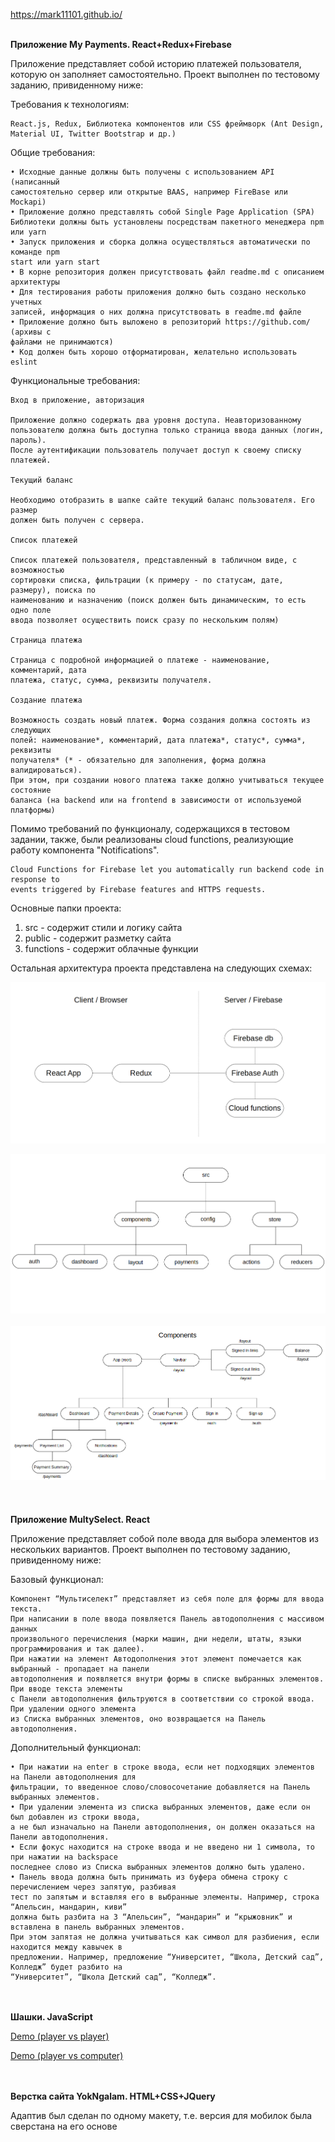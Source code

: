 https://mark11101.github.io/<br/><br/>

**Приложение My Payments. React+Redux+Firebase**

Приложение представляет собой историю платежей пользователя, которую он заполняет самостоятельно.
Проект выполнен по тестовому заданию, привиденному ниже:

Требования к технологиям:

    React.js, Redux, Библиотека компонентов или CSS фреймворк (Ant Design, 
    Material UI, Twitter Bootstrap и др.)

Общие требования:

    • Исходные данные должны быть получены с использованием API (написанный
    самостоятельно сервер или открытые BAAS, например FireBase или Mockapi)    
    • Приложение должно представлять собой Single Page Application (SPA)
    Библиотеки должны быть установлены посредствам пакетного менеджера npm или yarn
    • Запуск приложения и сборка должна осуществляться автоматически по команде npm
    start или yarn start
    • В корне репозитория должен присутствовать файл readme.md с описанием
    архитектуры
    • Для тестирования работы приложения должно быть создано несколько учетных
    записей, информация о них должна присутствовать в readme.md файле
    • Приложение должно быть выложено в репозиторий https://github.com/ (архивы с
    файлами не принимаются)
    • Код должен быть хорошо отформатирован, желательно использовать eslint
    
Функциональные требования:

    Вход в приложение, авторизация
    
    Приложение должно содержать два уровня доступа. Неавторизованному
    пользователю должна быть доступна только страница ввода данных (логин, пароль).
    После аутентификации пользователь получает доступ к своему списку платежей.
    
    Текущий баланс
    
    Необходимо отобразить в шапке сайте текущий баланс пользователя. Его размер
    должен быть получен с сервера.
    
    Список платежей
    
    Список платежей пользователя, представленный в табличном виде, с возможностью
    сортировки списка, фильтрации (к примеру - по статусам, дате, размеру), поиска по
    наименованию и назначению (поиск должен быть динамическим, то есть одно поле
    ввода позволяет осуществить поиск сразу по нескольким полям)
    
    Страница платежа
    
    Страница с подробной информацией о платеже - наименование, комментарий, дата
    платежа, статус, сумма, реквизиты получателя.
    
    Создание платежа
    
    Возможность создать новый платеж. Форма создания должна состоять из следующих
    полей: наименование*, комментарий, дата платежа*, статус*, сумма*, реквизиты
    получателя* (* - обязательно для заполнения, форма должна валидироваться).
    При этом, при создании нового платежа также должно учитываться текущее состояние
    баланса (на backend или на frontend в зависимости от используемой платформы)
    
Помимо требований по функционалу, содержащихся в тестовом задании, также, были реализованы cloud functions,
реализующие работу компонента "Notifications".

    Cloud Functions for Firebase let you automatically run backend code in response to 
    events triggered by Firebase features and HTTPS requests.      

Основные папки проекта:

1. src       - содержит стили и логику сайта
2. public    - содержит разметку сайта
3. functions - содержит облачные функции 

Остальная архитектура проекта представлена на следующих схемах: 

![Alt text](application.png?raw=true "Title")

![Alt text](src.png?raw=true "Title")
<br/><br/>
![Alt text](components.png?raw=true "Title")
<br/><br/><br/><br/>
**Приложение MultySelect. React**

Приложение представляет собой поле ввода для выбора элементов из нескольких вариантов.
Проект выполнен по тестовому заданию, привиденному ниже:

Базовый функционал:  

    Компонент “Мультиселект” представляет из себя поле для формы для ввода текста.
    При написании в поле ввода появляется Панель автодополнения с массивом данных 
    произвольного перечисления (марки машин, дни недели, штаты, языки программирования и так далее). 
    При нажатии на элемент Автодополнения этот элемент помечается как выбранный - пропадает на панели 
    автодополнения и появляется внутри формы в списке выбранных элементов. При вводе текста элементы 
    с Панели автодополнения фильтруются в соответствии со строкой ввода. При удалении одного элемента 
    из Списка выбранных элементов, оно возвращается на Панель автодополнения. 

Дополнительный функционал:  

    • При нажатии на enter в строке ввода, если нет подходящих элементов на Панели автодополнения для 
    фильтрации, то введенное слово/словосочетание добавляется на Панель выбранных элементов.   
    • При удалении элемента из списка выбранных элементов, даже если он был добавлен из строки ввода, 
    а не был изначально на Панели автодополнения, он должен оказаться на Панели автодополнения.  
    • Если фокус находится на строке ввода и не введено ни 1 символа, то при нажатии на backspace 
    последнее слово из Списка выбранных элементов должно быть удалено.   
    • Панель ввода должна быть принимать из буфера обмена строку с перечислением через запятую, разбивая 
    тест по запятым и вставляя его в выбранные элементы. Например, строка “Апельсин, мандарин, киви” 
    должна быть разбита на 3 “Апельсин”, “мандарин” и “крыжовник” и вставлена в панель выбранных элементов. 
    При этом запятая не должна учитываться как символ для разбиения, если находится между кавычек в 
    предложении. Например, предложение “Университет, “Школа, Детский сад”, Колледж” будет разбито на 
    “Университет”, “Школа Детский сад”, “Колледж”.

<br/><br/>
**Шашки. JavaScript**

[Demo (player vs player)](https://codepen.io/Mark11101/pen/gVBmBj)

[Demo (player vs computer)](https://codepen.io/Mark11101/pen/ZEzWXxq)

<br/><br/>
**Верстка сайта YokNgalam. HTML+CSS+JQuery**

Адаптив был сделан по одному макету, т.е. версия для мобилок была сверстана на его основе